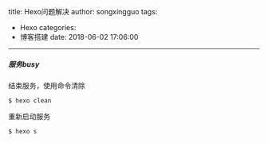 title: Hexo问题解决
author: songxingguo
tags:
  - Hexo
categories:
  - 博客搭建
date: 2018-06-02 17:06:00
---
##### 服务busy

结束服务，使用命令清除
```
$ hexo clean
```
重新启动服务
```
$ hexo s
```